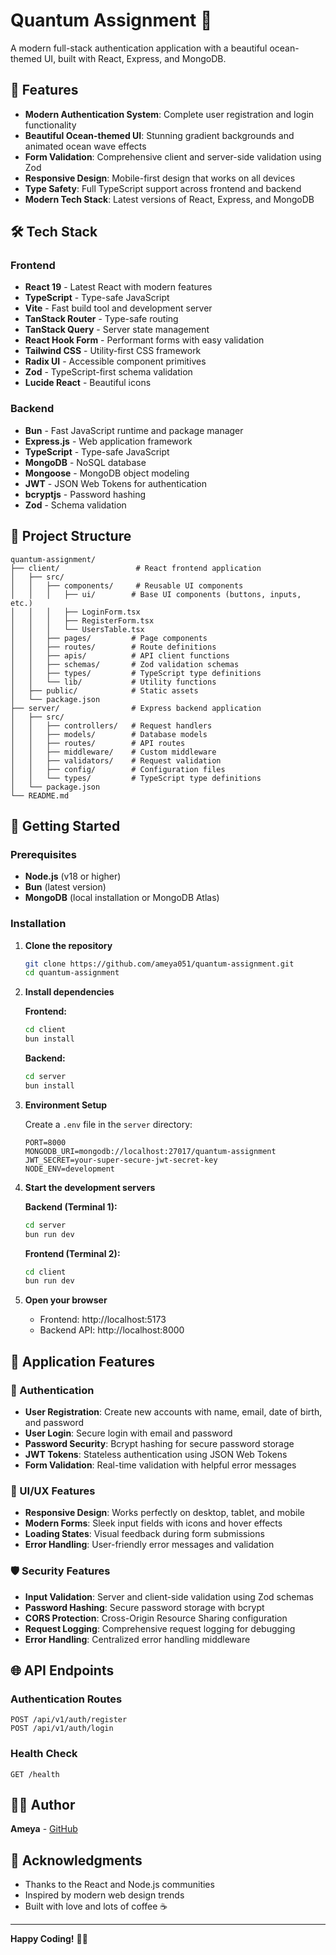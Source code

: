 # Quantum Assignment 🌊

A modern full-stack authentication application with a beautiful ocean-themed UI, built with React, Express, and MongoDB.

## 🚀 Features

- **Modern Authentication System**: Complete user registration and login functionality
- **Beautiful Ocean-themed UI**: Stunning gradient backgrounds and animated ocean wave effects
- **Form Validation**: Comprehensive client and server-side validation using Zod
- **Responsive Design**: Mobile-first design that works on all devices
- **Type Safety**: Full TypeScript support across frontend and backend
- **Modern Tech Stack**: Latest versions of React, Express, and MongoDB

## 🛠️ Tech Stack

### Frontend
- **React 19** - Latest React with modern features
- **TypeScript** - Type-safe JavaScript
- **Vite** - Fast build tool and development server
- **TanStack Router** - Type-safe routing
- **TanStack Query** - Server state management
- **React Hook Form** - Performant forms with easy validation
- **Tailwind CSS** - Utility-first CSS framework
- **Radix UI** - Accessible component primitives
- **Zod** - TypeScript-first schema validation
- **Lucide React** - Beautiful icons

### Backend
- **Bun** - Fast JavaScript runtime and package manager
- **Express.js** - Web application framework
- **TypeScript** - Type-safe JavaScript
- **MongoDB** - NoSQL database
- **Mongoose** - MongoDB object modeling
- **JWT** - JSON Web Tokens for authentication
- **bcryptjs** - Password hashing
- **Zod** - Schema validation

## 📁 Project Structure

```
quantum-assignment/
├── client/                 # React frontend application
│   ├── src/
│   │   ├── components/     # Reusable UI components
│   │   │   ├── ui/        # Base UI components (buttons, inputs, etc.)
│   │   │   ├── LoginForm.tsx
│   │   │   ├── RegisterForm.tsx
│   │   │   └── UsersTable.tsx
│   │   ├── pages/         # Page components
│   │   ├── routes/        # Route definitions
│   │   ├── apis/          # API client functions
│   │   ├── schemas/       # Zod validation schemas
│   │   ├── types/         # TypeScript type definitions
│   │   └── lib/           # Utility functions
│   ├── public/            # Static assets
│   └── package.json
├── server/                # Express backend application
│   ├── src/
│   │   ├── controllers/   # Request handlers
│   │   ├── models/        # Database models
│   │   ├── routes/        # API routes
│   │   ├── middleware/    # Custom middleware
│   │   ├── validators/    # Request validation
│   │   ├── config/        # Configuration files
│   │   └── types/         # TypeScript type definitions
│   └── package.json
└── README.md
```

## 🚦 Getting Started

### Prerequisites

- **Node.js** (v18 or higher)
- **Bun** (latest version)
- **MongoDB** (local installation or MongoDB Atlas)

### Installation

1. **Clone the repository**
   ```bash
   git clone https://github.com/ameya051/quantum-assignment.git
   cd quantum-assignment
   ```

2. **Install dependencies**

   **Frontend:**
   ```bash
   cd client
   bun install
   ```

   **Backend:**
   ```bash
   cd server
   bun install
   ```

3. **Environment Setup**

   Create a `.env` file in the `server` directory:
   ```env
   PORT=8000
   MONGODB_URI=mongodb://localhost:27017/quantum-assignment
   JWT_SECRET=your-super-secure-jwt-secret-key
   NODE_ENV=development
   ```

4. **Start the development servers**

   **Backend (Terminal 1):**
   ```bash
   cd server
   bun run dev
   ```

   **Frontend (Terminal 2):**
   ```bash
   cd client
   bun run dev
   ```

5. **Open your browser**
   - Frontend: http://localhost:5173
   - Backend API: http://localhost:8000

## 📱 Application Features

### 🔐 Authentication
- **User Registration**: Create new accounts with name, email, date of birth, and password
- **User Login**: Secure login with email and password
- **Password Security**: Bcrypt hashing for secure password storage
- **JWT Tokens**: Stateless authentication using JSON Web Tokens
- **Form Validation**: Real-time validation with helpful error messages

### 🎨 UI/UX Features
- **Responsive Design**: Works perfectly on desktop, tablet, and mobile
- **Modern Forms**: Sleek input fields with icons and hover effects
- **Loading States**: Visual feedback during form submissions
- **Error Handling**: User-friendly error messages and validation

### 🛡️ Security Features
- **Input Validation**: Server and client-side validation using Zod schemas
- **Password Hashing**: Secure password storage with bcrypt
- **CORS Protection**: Cross-Origin Resource Sharing configuration
- **Request Logging**: Comprehensive request logging for debugging
- **Error Handling**: Centralized error handling middleware

## 🌐 API Endpoints

### Authentication Routes
```
POST /api/v1/auth/register
POST /api/v1/auth/login
```

### Health Check
```
GET /health
```

## 👨‍💻 Author

**Ameya** - [GitHub](https://github.com/ameya051)

## 🙏 Acknowledgments

- Thanks to the React and Node.js communities
- Inspired by modern web design trends
- Built with love and lots of coffee ☕

---

**Happy Coding!** 🚀✨
